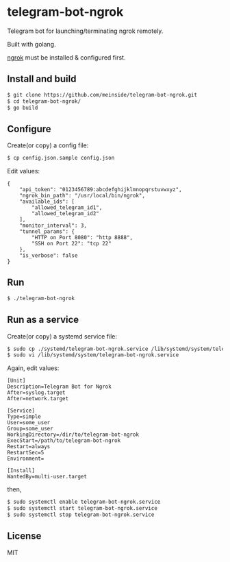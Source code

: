 # telegram-bot-ngrok

Telegram bot for launching/terminating ngrok remotely.

Built with golang.

[ngrok](https://ngrok.com/) must be installed & configured first.

## Install and build

```bash
$ git clone https://github.com/meinside/telegram-bot-ngrok.git
$ cd telegram-bot-ngrok/
$ go build
```

## Configure

Create(or copy) a config file:

```bash
$ cp config.json.sample config.json
```

Edit values:

```
{
	"api_token": "0123456789:abcdefghijklmnopqrstuvwxyz",
	"ngrok_bin_path": "/usr/local/bin/ngrok",
	"available_ids": [
		"allowed_telegram_id1",
		"allowed_telegram_id2"
	],
	"monitor_interval": 3,
	"tunnel_params": {
		"HTTP on Port 8080": "http 8888",
		"SSH on Port 22": "tcp 22"
	},
	"is_verbose": false
}
```

## Run

```bash
$ ./telegram-bot-ngrok
```

## Run as a service

Create(or copy) a systemd service file:

```bash
$ sudo cp ./systemd/telegram-bot-ngrok.service /lib/systemd/system/telegram-bot-ngrok.service
$ sudo vi /lib/systemd/system/telegram-bot-ngrok.service
```

Again, edit values:

```
[Unit]
Description=Telegram Bot for Ngrok
After=syslog.target
After=network.target

[Service]
Type=simple
User=some_user
Group=some_user
WorkingDirectory=/dir/to/telegram-bot-ngrok
ExecStart=/path/to/telegram-bot-ngrok
Restart=always
RestartSec=5
Environment=

[Install]
WantedBy=multi-user.target
```

then,

```bash
$ sudo systemctl enable telegram-bot-ngrok.service
$ sudo systemctl start telegram-bot-ngrok.service
$ sudo systemctl stop telegram-bot-ngrok.service
```

## License

MIT

